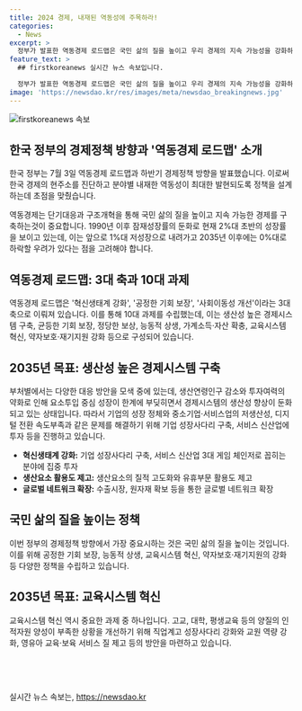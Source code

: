 ```yaml
---
title: 2024 경제, 내재된 역동성에 주목하라!
categories:
  - News
excerpt: >
  정부가 발표한 역동경제 로드맵은 국민 삶의 질을 높이고 우리 경제의 지속 가능성을 강화하는데 초점을 맞춘 정책이다. 이 로드맵은 생산성 높은 경제 시스템 구축, 생산요소 활용도 제고, 글로벌 네트워크 확장, 균등한 기회 보장, 정당한 보상, 능동적 상생, 가계소득·자산 확충, 교육시스템 혁신, 약자보호·재기지원 등을 중심으로 2035년까지 사회경제적 변화를 이루기 위한 10대 과제로 구성돼 있다. 이를 통해 국민 삶의 질을 개선하고 경제의 지속 가능성을 강화하기 위한 정부의 구체적인 방향성을 전하고 있다.
feature_text: >
  ## firstkoreanews 실시간 뉴스 속보입니다.

  정부가 발표한 역동경제 로드맵은 국민 삶의 질을 높이고 우리 경제의 지속 가능성을 강화하는데 초점을 맞춘 정책이다. 이 로드맵은 생산성 높은 경제 시스템 구축, 생산요소 활용도 제고, 글로벌 네트워크 확장, 균등한 기회 보장, 정당한 보상, 능동적 상생, 가계소득·자산 확충, 교육시스템 혁신, 약자보호·재기지원 등을 중심으로 2035년까지 사회경제적 변화를 이루기 위한 10대 과제로 구성돼 있다. 이를 통해 국민 삶의 질을 개선하고 경제의 지속 가능성을 강화하기 위한 정부의 구체적인 방향성을 전하고 있다.
image: 'https://newsdao.kr/res/images/meta/newsdao_breakingnews.jpg'
---
```


<p><img src="https://newsdao.kr/res/images/meta/newsdao_breakingnews.jpg" alt="firstkoreanews 속보" /></p>

<h2 data-ke-size="size26">한국 정부의 경제정책 방향과 '역동경제 로드맵' 소개</h2>

<p>한국 정부는 7월 3일 역동경제 로드맵과 하반기 경제정책 방향을 발표했습니다. 이로써 한국 경제의 현주소를 진단하고 분야별 내재한 역동성이 최대한 발현되도록 정책을 설계하는데 초점을 맞췄습니다.</p>

<p data-ke-size="size16">역동경제는 단기대응과 구조개혁을 통해 국민 삶의 질을 높이고 지속 가능한 경제를 구축하는것이 중요합니다. 1990년 이후 잠재성장률의 둔화로 현재 2%대 초반의 성장률을 보이고 있는데, 이는 앞으로 1%대 저성장으로 내려가고 2035년 이후에는 0%대로 하락할 우려가 있다는 점을 고려해야 합니다.</p>

<h2 data-ke-size="size26">역동경제 로드맵: 3대 축과 10대 과제</h2>

<p>역동경제 로드맵은 '혁신생태계 강화', '공정한 기회 보장', '사회이동성 개선'이라는 3대 축으로 이뤄져 있습니다. 이를 통해 10대 과제를 수립했는데, 이는 생산성 높은 경제시스템 구축, 균등한 기회 보장, 정당한 보상, 능동적 상생, 가계소득·자산 확충, 교육시스템 혁신, 약자보호·재기지원 강화 등으로 구성되어 있습니다.</p>

<h2 data-ke-size="size26">2035년 목표: 생산성 높은 경제시스템 구축</h2>

<p>부처별에서는 다양한 대응 방안을 모색 중에 있는데, 생산연령인구 감소와 투자여력의 약화로 인해 요소투입 중심 성장이 한계에 부딪히면서 경제시스템의 생산성 향상이 둔화되고 있는 상태입니다. 따라서 기업의 성장 정체와 중소기업·서비스업의 저생산성, 디지털 전환 속도부족과 같은 문제를 해결하기 위해 기업 성장사다리 구축, 서비스 신산업에 투자 등을 진행하고 있습니다.</p>

<ul>
  <li><b>혁신생태계 강화:</b> 기업 성장사다리 구축, 서비스 신산업 3대 게임 체인저로 꼽히는 분야에 집중 투자</li>
  <li><b>생산요소 활용도 제고:</b> 생산요소의 질적 고도화와 유휴부문 활용도 제고</li>
  <li><b>글로벌 네트워크 확장:</b> 수출시장, 원자재 확보 등을 통한 글로벌 네트워크 확장</li>
</ul>

<h2 data-ke-size="size26">국민 삶의 질을 높이는 정책</h2>

<p>이번 정부의 경제정책 방향에서 가장 중요시하는 것은 국민 삶의 질을 높이는 것입니다. 이를 위해 공정한 기회 보장, 능동적 상생, 교육시스템 혁신, 약자보호·재기지원의 강화 등 다양한 정책을 수립하고 있습니다.</p>

<h2 data-ke-size="size26">2035년 목표: 교육시스템 혁신</h2>

<p>교육시스템 혁신 역시 중요한 과제 중 하나입니다. 고교, 대학, 평생교육 등의 양질의 인적자원 양성이 부족한 상황을 개선하기 위해 직업계고 성장사다리 강화와 교원 역량 강화, 영유아 교육·보육 서비스 질 제고 등의 방안을 마련하고 있습니다.</p>

<p data-ke-size="size16">&nbsp;</p>

<p data-ke-size="size16">&nbsp;</p>
실시간 뉴스 속보는, <a href="https://newsdao.kr" rel="dofollow">https://newsdao.kr</a>


